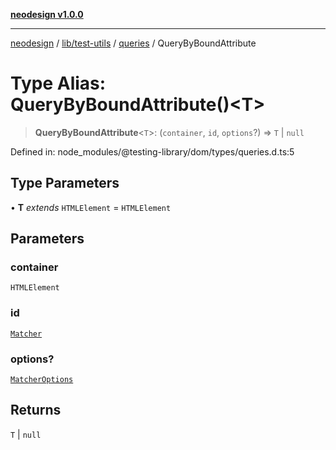 [**neodesign v1.0.0**](../../../../../README.md)

***

[neodesign](../../../../../modules.md) / [lib/test-utils](../../../README.md) / [queries](../README.md) / QueryByBoundAttribute

# Type Alias: QueryByBoundAttribute()\<T\>

> **QueryByBoundAttribute**\<`T`\>: (`container`, `id`, `options`?) => `T` \| `null`

Defined in: node\_modules/@testing-library/dom/types/queries.d.ts:5

## Type Parameters

• **T** *extends* `HTMLElement` = `HTMLElement`

## Parameters

### container

`HTMLElement`

### id

[`Matcher`](../../../type-aliases/Matcher.md)

### options?

[`MatcherOptions`](../../../interfaces/MatcherOptions.md)

## Returns

`T` \| `null`
